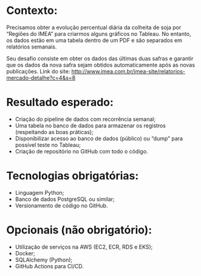 # Contexto:
Precisamos obter a evolução percentual diária da colheita de soja por “Regiões do IMEA”
para criarmos alguns gráficos no Tableau. No entanto, os dados estão em uma tabela dentro de
um PDF e são separados em relatórios semanais.

Seu desafio consiste em obter os dados das últimas duas safras e garantir que os dados
da nova safra sejam obtidos automaticamente após as novas publicações.
Link do site: http://www.imea.com.br/imea-site/relatorios-mercado-detalhe?c=4&s=8

# Resultado esperado:
- Criação do pipeline de dados com recorrência semanal;
- Uma tabela no banco de dados para armazenar os registros (respeitando as boas
práticas);
- Disponibilizar acesso ao banco de dados (público) ou “dump” para possível teste no
Tableau;
- Criação de repositório no GitHub com todo o código.


# Tecnologias obrigatórias:
- Linguagem Python;
- Banco de dados PostgreSQL ou similar;
- Versionamento de código no GitHub.

# Opcionais (não obrigatório):
- Utilização de serviços na AWS (EC2, ECR, RDS e EKS);
- Docker;
- SQLAlchemy (Python);
- GitHub Actions para CI/CD.
